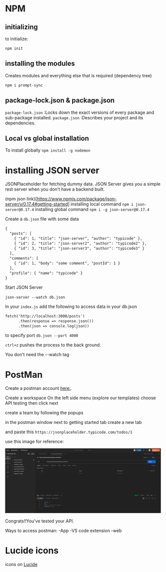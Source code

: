 # NPM
## initializing
to initialize:
``` 
npm init
```
## installing the modules
Creates modules and everything else that is required (dependency tree)
```
npm i prompt-sync
```

## package-lock.json & package.json
`package-lock.json` :Locks down the exact versions of every package and sub-package installed. 
`package.json` :Describes your project and its dependencies.

## Local vs global installation
To install globally
`npm install -g nodemon`

# installing JSON server

JSONPlaceholder for fetching dummy data.
JSON Server gives you a simple rest server when you don't have a backend built.
<!-- (Json github)[] -->
(npm json link)[https://www.npmjs.com/package/json-server/v/0.17.4#getting-started]
installing local command `npm i json-server@0.17.4`
installing global command `npm i -g json-server@0.17.4`

Create a `db.json` file with some data

```
{
  "posts": [
    { "id": 1, "title": "json-server", "author": "typicode" },
    { "id": 2, "title": "json-server2", "author": "typicode2" },
    { "id": 3, "title": "json-server3", "author": "typicode3" }
  ],
  "comments": [
    { "id": 1, "body": "some comment", "postId": 1 }
  ],
  "profile": { "name": "typicode" }
}
```
Start JSON Server

`json-server --watch db.json`

In your `index.js` add the following to access data in your db.json

```
fetch('http://localhost:3000/posts')
      .then(response => response.json())
      .then(json => console.log(json))
```
to specify port `db.json --port 4000`

`ctrl+z` pushes the process to the back ground.

You don't need the --watch tag

# PostMan

Create a postman account [here:](https://web.postman.co/home).

Create a workspace
On the left side menu (explore our templates) choose API testing then click next

create a team by following the popups

in the postman window next to getting started tab create a new tab

and paste this `https://jsonplaceholder.typicode.com/todos/1`

use this image for reference:

![Screenshot](/assets/img/postman.png)


Congrats!!You've tested your API.

Ways to access postman:
-App
-VS code extension
-web

# Lucide icons

icons on [Lucide](https://lucide.dev/icons/)


